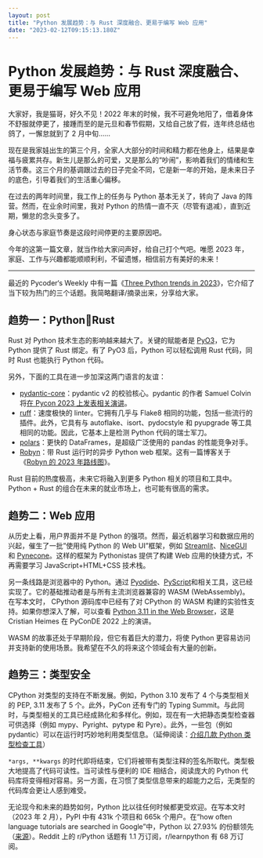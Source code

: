 ```yaml
---
layout: post
title: "Python 发展趋势：与 Rust 深度融合、更易于编写 Web 应用"
date: "2023-02-12T09:15:13.180Z"
---
```

Python 发展趋势：与 Rust 深度融合、更易于编写 Web 应用
====================================

大家好，我是猫哥，好久不见！2022 年末的时候，我不可避免地阳了，借着身体不舒服就停更了，接踵而至的是元旦和春节假期，又给自己放了假，连年终总结也鸽了，一懈怠就到了 2 月中旬……

现在是我家娃出生的第三个月，全家人大部分的时间和精力都在他身上，结果是幸福与疲累共存。新生儿是那么的可爱，又是那么的“吵闹”，影响着我们的情绪和生活节奏。这三个月的基调跟过去的日子完全不同，它是新一年的开始，是未来日子的底色，引导着我们的生活重心偏移。

在过去的两年时间里，我工作上的任务与 Python 基本无关了，转向了 Java 的阵营。然而，在业余时间里，我对 Python 的热情一直不灭（尽管有退减），直到近期，懒怠的念头变多了。

身心状态与家庭节奏是这段时间停更的主要原因吧。

今年的这第一篇文章，就当作给大家问声好，给自己打个气吧。唯愿 2023 年，家庭、工作与兴趣都能顺顺利利，不留遗憾，相信前方有美好的未来！

* * *

最近的 Pycoder‘s Weekly 中有一篇《[Three Python trends in 2023](https://blog.jerrycodes.com/python-trends-in-2023/)》，它介绍了当下较为热门的三个话题。我简略翻译/摘录出来，分享给大家。

趋势一：Python🤝Rust
----------------

Rust 对 Python 技术生态的影响越来越大了。关键的赋能者是 [PyO3](https://github.com/PyO3/pyo3)，它为 Python 提供了 Rust 绑定。有了 PyO3 后，Python 可以轻松调用 Rust 代码，同时 Rust 也能执行 Python 代码。

另外，下面的工具在进一步加深这两门语言的友谊：

*   [pydantic-core](https://github.com/pydantic/pydantic-core)：pydantic v2 的校验核心。pydantic 的作者 Samuel Colvin 将[在 Pycon 2023 上发表相关演讲](https://twitter.com/samuel_colvin/status/1615044553425424384)。
*   [ruff](https://github.com/charliermarsh/ruff)：速度极快的 linter。它拥有几乎与 Flake8 相同的功能，包括一些流行的插件。此外，它具有与 autoflake、isort、pydocstyle 和 pyupgrade 等工具相同的功能。因此，它基本上是检测 Python 代码的瑞士军刀。
*   [polars](https://github.com/pola-rs/polars)：更快的 DataFrames，是超级广泛使用的 pandas 的性能竞争对手。
*   [Robyn](https://github.com/sansyrox/robyn)：带 Rust 运行时的异步 Python web 框架。这有一篇博客关于《[Robyn 的 2023 年路线图](https://sansyrox.medium.com/robyns-plans-for-2023-7eda52011563)》。

Rust 目前的热度极高，未来它将融入到更多 Python 相关的项目和工具中。Python + Rust 的组合在未来的就业市场上，也可能有很高的需求。

趋势二：Web 应用
----------

从历史上看，用户界面并不是 Python 的强项。然而，最近机器学习和数据应用的兴起，催生了一批”使用纯 Python 的 Web UI”框架，例如 [Streamlit](https://github.com/streamlit/streamlit)、[NiceGUI](https://github.com/zauberzeug/nicegui) 和 [Pynecone](https://github.com/pynecone-io/pynecone)。这样的框架为 Pythonistas 提供了构建 Web 应用的快捷方式，不再需要学习 JavaScript+HTML+CSS 技术栈。

另一条线路是浏览器中的 Python。通过 [Pyodide](https://pyodide.org/en/stable/)、[PyScript](https://pyscript.net/)和相关工具，这已经实现了。它的基础推动者是与所有主流浏览器兼容的 WASM (WebAssembly)。在写本文时， CPython 源码库中已经有了对 CPython 的 WASM 构建的实验性支持。如果你想深入了解，可以查看 [Python 3.11 in the Web Browser](https://youtu.be/oa2LllRZUlU)，这是 Cristian Heimes 在 PyConDE 2022 上的演讲。

WASM 的故事还处于早期阶段，但它有着巨大的潜力，将使 Python 更容易访问并支持新的使用场景。我希望在不久的将来这个领域会有大量的创新。

趋势三：类型安全
--------

CPython 对类型的支持在不断发展。例如，Python 3.10 发布了 4 个与类型相关的 PEP, 3.11 发布了 5 个。此外，PyCon 还有专门的 Typing Summit。与此同时，与类型相关的工具已经成熟化和多样化。例如，现在有一大把静态类型检查器可供选择（例如 mypy、Pyright、pytype 和 Pyre）。此外，一些包（例如 pydantic）可以在运行时巧妙地利用类型信息。（延伸阅读：[介绍几款 Python 类型检查工具](https://mp.weixin.qq.com/s/l8FyTp_oxdBEcg95fgWrDA)）

`*args, **kwargs` 的时代即将结束，它们将被带有类型注释的签名所取代。类型极大地提高了代码可读性。当可读性与便利的 IDE 相结合，阅读庞大的 Python 代码库将变得相对容易。另一方面，在习惯了类型信息带来的超能力之后，无类型的代码库会更让人感到难受。

无论现今和未来的趋势如何，Python 比以往任何时候都更受欢迎。在写本文时（2023 年 2 月），PyPI 中有 431k 个项目和 665k 个用户。在“how often language tutorials are searched in Google”中，Python 以 27.93% 的份额领先（[来源](https://pypl.github.io/PYPL.html)）。Reddit 上的 r/Python 话题有 1.1 万订阅，r/learnpython 有 68 万订阅。